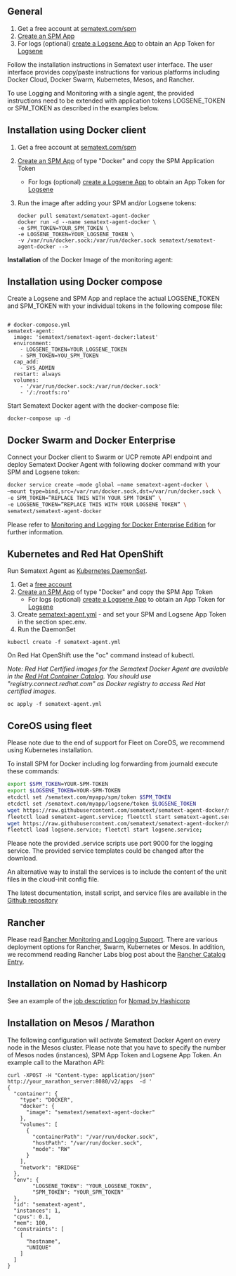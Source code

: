 ## General 

1. Get a free account at [sematext.com/spm](https://apps.sematext.com/ui/registration)  
2. [Create an SPM App](https://apps.sematext.com/ui/integrations)  
3. For logs (optional) [create a Logsene App](https://apps.sematext.com/ui/integrations) to obtain an App Token for [Logsene](http://www.sematext.com/logsene/)  

Follow the installation instructions in Sematext user interface. The user interface provides copy/paste instructions for various platforms including Docker Cloud, Docker Swarm, Kubernetes, Mesos, and Rancher.

To use Logging and Monitoring with a single agent, the provided instructions need to be extended with application tokens LOGSENE_TOKEN or SPM_TOKEN as described in the examples below. 

## Installation using Docker client

1. Get a free account at [sematext.com/spm](https://apps.sematext.com/users-web/register.do)  
2. [Create an SPM App](https://apps.sematext.com/ui/integrations) of type "Docker" and copy the SPM Application Token 
   - For logs (optional) [create a Logsene App](https://apps.sematext.com/ui/integrations) to obtain an App Token for [Logsene](http://www.sematext.com/logsene/)  
3. Run the image after adding your SPM and/or Logsene tokens:

   ```
   docker pull sematext/sematext-agent-docker
   docker run -d --name sematext-agent-docker \
   -e SPM_TOKEN=YOUR_SPM_TOKEN \
   -e LOGSENE_TOKEN=YOUR_LOGSENE_TOKEN \
   -v /var/run/docker.sock:/var/run/docker.sock sematext/sematext-agent-docker -->
   ```

**Installation** of the Docker Image of the monitoring agent:

## Installation using Docker compose

Create a Logsene and SPM App and replace the actual LOGSENE_TOKEN and SPM_TOKEN with your individual tokens in the following compose file: 

```

# docker-compose.yml
sematext-agent:
  image: 'sematext/sematext-agent-docker:latest'
  environment:
    - LOGSENE_TOKEN=YOUR_LOGSENE_TOKEN 
    - SPM_TOKEN=YOU_SPM_TOKEN
  cap_add:
    - SYS_ADMIN
  restart: always
  volumes:
    - '/var/run/docker.sock:/var/run/docker.sock'
    - '/:/rootfs:ro'

```

Start Sematext Docker agent with the docker-compose file: 

```
docker-compose up -d
```

## Docker Swarm and Docker Enterprise

Connect your Docker client to Swarm or UCP remote API endpoint and
deploy Sematext Docker Agent with following docker command with your SPM and Logsene token: 

```bash
docker service create –mode global –name sematext-agent-docker \
–mount type=bind,src=/var/run/docker.sock,dst=/var/run/docker.sock \
-e SPM_TOKEN=”REPLACE THIS WITH YOUR SPM TOKEN” \
-e LOGSENE_TOKEN=”REPLACE THIS WITH YOUR LOGSENE TOKEN” \
sematext/sematext-agent-docker
```

Please refer to [Monitoring and Logging for Docker Enterprise Edition](https://sematext.com/docker-enterprise-monitoring-and-logging/) for further information. 

## Kubernetes and Red Hat OpenShift

Run Sematext Agent as [Kubernetes DaemonSet](https://kubernetes.io/docs/concepts/workloads/controllers/daemonset).

1. Get a [free account](https://apps.sematext.com/ui/registration)  
2. [Create an SPM App](https://apps.sematext.com/ui/integrations) of type "Docker" and copy the SPM App Token 
   - For logs (optional) [create a Logsene App](https://apps.sematext.com/ui/integrations) to obtain an App Token for [Logsene](http://www.sematext.com/logsene/)
3. Create [sematext-agent.yml](https://github.com/sematext/sematext-agent-docker/blob/master/kubernetes/sematext-agent.yml) - and set your SPM and Logsene App Token in the section spec.env.
4. Run the DaemonSet

```
kubectl create -f sematext-agent.yml 
```

On Red Hat OpenShift use the "oc" command instead of kubectl.

*Note: Red Hat Certified images for the Sematext Docker Agent are available in the [Red Hat Container Catalog](https://access.redhat.com/containers/?tab=overview#/registry.connect.redhat.com/sematext/sematext-agent-docker). You should use "registry.connect.redhat.com" as Docker registry to access Red Hat certified images.*

```
oc apply -f sematext-agent.yml 
```

## CoreOS using fleet

Please note due to the end of support for Fleet on CoreOS, we recommend using Kubernetes installation. 


To install SPM for Docker including log forwarding from journald execute these commands:

``` bash
export $SPM_TOKEN=YOUR-SPM-TOKEN
export $LOGSENE_TOKEN=YOUR-SPM-TOKEN
etcdctl set /sematext.com/myapp/spm/token $SPM_TOKEN
etcdctl set /sematext.com/myapp/logsene/token $LOGSENE_TOKEN
wget https://raw.githubusercontent.com/sematext/sematext-agent-docker/master/coreos/sematext-agent.service
fleetctl load sematext-agent.service; fleetctl start sematext-agent.service
wget https://raw.githubusercontent.com/sematext/sematext-agent-docker/master/coreos/logsene.service
fleetctl load logsene.service; fleetctl start logsene.service; 
```

Please note the provided .service scripts use port 9000 for the logging
service. The provided service templates could be changed after the
download.

An alternative way to install the services is to include the content of
the unit files in the cloud-init config file. 

The latest documentation, install script, and service files are
available in the [Github repository](https://github.com/sematext/sematext-agent-docker/tree/master/coreos)


## Rancher

Please read [Rancher Monitoring and Logging Support](https://sematext.com/blog/2016/08/31/rancheros-monitoring-and-logging-support/). There are various deployment options for Rancher, Swarm, Kubernetes or Mesos. In addition, we recommend reading Rancher Labs blog post about the [Rancher Catalog Entry](http://rancher.com/new-rancher-community-catalog-monitoring-logging-sematext/). 

## Installation on Nomad by Hashicorp

See an example of the [job description](https://github.com/sematext/sematext-agent-docker/blob/master/hashicorp-nomad/sematext-docker-agent.nomad) for [Nomad by Hashicorp](https://www.nomadproject.io/)

## Installation on Mesos / Marathon

The following configuration will activate Sematext Docker Agent on every node in the Mesos cluster. Please note that you have to specify the number of Mesos nodes (instances), SPM App Token and Logsene App Token. An example call to the Marathon API:

```
curl -XPOST -H "Content-type: application/json" http://your_marathon_server:8080/v2/apps  -d '
{
  "container": {
    "type": "DOCKER",
    "docker": {
      "image": "sematext/sematext-agent-docker"
    },
    "volumes": [
      {
        "containerPath": "/var/run/docker.sock",
        "hostPath": "/var/run/docker.sock",
        "mode": "RW"
      }
    ],
    "network": "BRIDGE"
  },
  "env": {
        "LOGSENE_TOKEN": "YOUR_LOGSENE_TOKEN",
        "SPM_TOKEN": "YOUR_SPM_TOKEN" 
  },
  "id": "sematext-agent",
  "instances": 1,
  "cpus": 0.1,
  "mem": 100,
  "constraints": [
    [
      "hostname",
      "UNIQUE"
    ]
  ]
}
```
